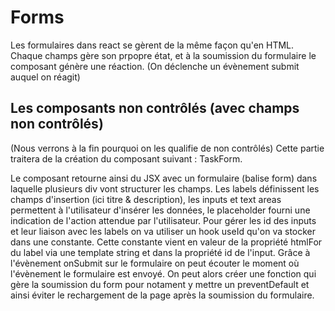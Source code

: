 # Forms

Les formulaires dans react se gèrent de la même façon qu'en HTML.
Chaque champs gère son prpopre état, et à la soumission du formulaire le composant génère une réaction.
(On déclenche un évènement submit auquel on réagit)

## Les composants non contrôlés (avec champs non contrôlés)

(Nous verrons à la fin pourquoi on les qualifie de non contrôlés)
Cette partie traitera de la création du composant suivant : TaskForm.

Le composant retourne ainsi du JSX avec un formulaire (balise form) dans laquelle plusieurs div vont structurer les champs.
Les labels définissent les champs d'insertion (ici titre & description), les inputs et text areas permettent à l'utilisateur d'insérer les données, le placeholder fourni une indication de l'action attendue par l'utilisateur.
Pour gérer les id des inputs et leur liaison avec les labels on va utiliser un hook useId qu'on va stocker dans une constante.
Cette constante vient en valeur de la propriété htmlFor du label via une template string et dans la propriété id de l'input.
Grâce à l'évènement onSubmit sur le formulaire on peut écouter le moment où l'évènement le formulaire est envoyé.
On peut alors créer une fonction qui gère la soumission du form pour notament y mettre un preventDefault et ainsi éviter le rechargement de la page après la soumission du formulaire.
